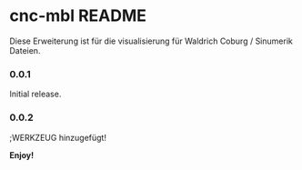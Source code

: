 # cnc-mbl README

Diese Erweiterung ist für die visualisierung für Waldrich Coburg / Sinumerik Dateien.


### 0.0.1

Initial release.

### 0.0.2

;WERKZEUG <KWZID> <TNUMMERINFO> hinzugefügt!

**Enjoy!**
